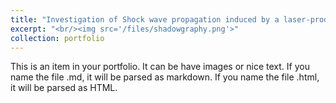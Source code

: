 ```yaml
---
title: "Investigation of Shock wave propagation induced by a laser-produced plasmas in supercritical fluids"
excerpt: "<br/><img src='/files/shadowgraphy.png'>"
collection: portfolio
---
```


This is an item in your portfolio. It can be have images or nice text. If you name the file .md, it will be parsed as markdown. If you name the file .html, it will be parsed as HTML. 
